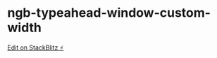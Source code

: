 # ngb-typeahead-window-custom-width

[Edit on StackBlitz ⚡️](https://stackblitz.com/edit/ngb-typeahead-window-custom-width)
